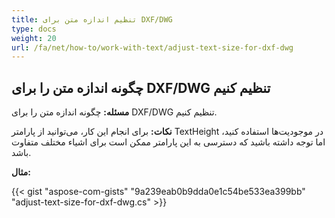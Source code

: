 ```yaml
---
title: تنظیم اندازه متن برای DXF/DWG
type: docs
weight: 20
url: /fa/net/how-to/work-with-text/adjust-text-size-for-dxf-dwg
---
```



## **چگونه اندازه متن را برای DXF/DWG تنظیم کنیم**

**مسئله:** چگونه اندازه متن را برای DXF/DWG تنظیم کنیم.

**نکات:** برای انجام این کار، می‌توانید از پارامتر TextHeight در موجودیت‌ها استفاده کنید، اما توجه داشته باشید که دسترسی به این پارامتر ممکن است برای اشیاء مختلف متفاوت باشد.

**مثال:**

{{< gist "aspose-com-gists" "9a239eab0b9dda0e1c54be533ea399bb" "adjust-text-size-for-dxf-dwg.cs" >}}
